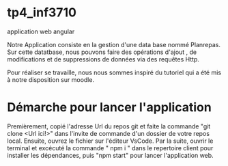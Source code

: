 # tp4_inf3710
application web angular

Notre Application consiste en la gestion d'une data base nommé Planrepas.
Sur cette datatbase, nous pouvons faire des opérations d'ajout , de modifications et de suppressions de données via des requêtes Http.

Pour réaliser se travaille, nous nous sommes inspiré du tutoriel qui a été mis à notre disposition sur moodle.

# Démarche pour lancer l'application

Premièrement, copié l'adresse Url du repos git et faite la commande "git clone <Url ici!>" dans l'invite de commande d'un dossier de votre repos local.
Ensuite, ouvrez le fichier sur l'éditeur VsCode.
Par la suite, ouvrir le terminal et excécuté la commande " npm i " dans le repertoire client pour installer les dépendances, puis "npm start" pour lancer l'application web.

